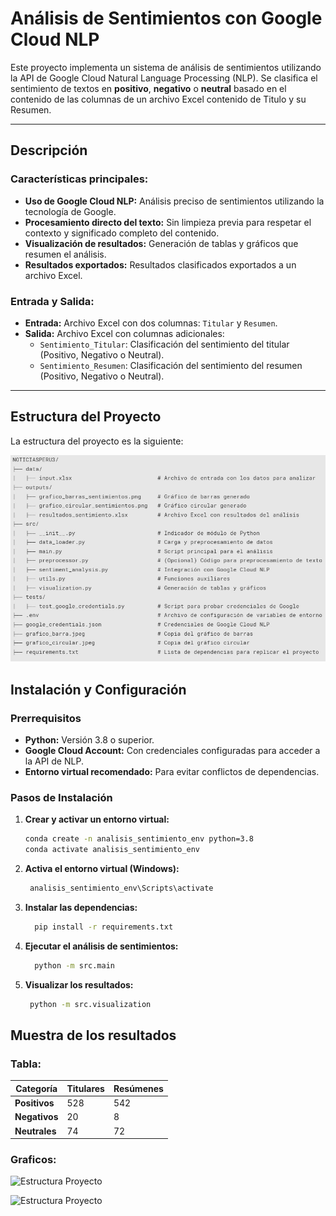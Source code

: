 
# Análisis de Sentimientos con Google Cloud NLP

Este proyecto implementa un sistema de análisis de sentimientos utilizando la API de Google Cloud Natural Language Processing (NLP). Se clasifica el sentimiento de textos en **positivo**, **negativo** o **neutral** basado en el contenido de las columnas de un archivo Excel contenido de Titulo y su Resumen.

---

## Descripción

### Características principales:
- **Uso de Google Cloud NLP:** Análisis preciso de sentimientos utilizando la tecnología de Google.
- **Procesamiento directo del texto:** Sin limpieza previa para respetar el contexto y significado completo del contenido.
- **Visualización de resultados:** Generación de tablas y gráficos que resumen el análisis.
- **Resultados exportados:** Resultados clasificados exportados a un archivo Excel.

### Entrada y Salida:
- **Entrada:** Archivo Excel con dos columnas: `Titular` y `Resumen`.
- **Salida:** Archivo Excel con columnas adicionales:
  - `Sentimiento_Titular`: Clasificación del sentimiento del titular (Positivo, Negativo o Neutral).
  - `Sentimiento_Resumen`: Clasificación del sentimiento del resumen (Positivo, Negativo o Neutral).

---

## Estructura del Proyecto

La estructura del proyecto es la siguiente:

![Estructura Proyecto](./estructura_proyecto.jpeg "Analisis de Sentimiento")


## Instalación y Configuración

### Prerrequisitos
- **Python:** Versión 3.8 o superior.
- **Google Cloud Account:** Con credenciales configuradas para acceder a la API de NLP.
- **Entorno virtual recomendado:** Para evitar conflictos de dependencias.

### Pasos de Instalación

1. **Crear y activar un entorno virtual:**
   ```bash
   conda create -n analisis_sentimiento_env python=3.8
   conda activate analisis_sentimiento_env
2. **Activa el entorno virtual (Windows):**
	```bash
	 analisis_sentimiento_env\Scripts\activate
3. **Instalar las dependencias:**
   ```bash
	 pip install -r requirements.txt
4. **Ejecutar el análisis de sentimientos:**
   ```bash
	 python -m src.main
5. **Visualizar los resultados:**
	```bash
	 python -m src.visualization	
## Muestra de los resultados
  
### Tabla:

| **Categoría** | **Titulares** | **Resúmenes** |
|---------------|---------------|---------------|
| **Positivos** | 528           | 542           |
| **Negativos** | 20            | 8             |
| **Neutrales** | 74            | 72            |
	
### Graficos:
![Estructura Proyecto](./grafico_barra.jpeg "GraficoBarra")

![Estructura Proyecto](./grafico_circular.jpeg "GraficoCircular")
